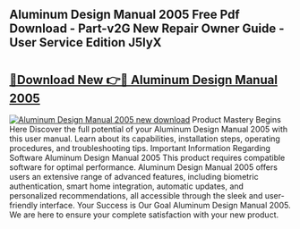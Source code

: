 ## Aluminum Design Manual 2005 Free Pdf Download - Part-v2G New Repair Owner Guide - User Service Edition J5lyX

# <h2><a href="http://bc32880.oget.top/?id=Aluminum+Design+Manual+2005">🔗Download New 👉🔴 Aluminum Design Manual 2005</a></h2>

[![Aluminum Design Manual 2005 new download](https://i.imgur.com/5g1atiW.png)](http://bc32880.oget.top/?id=Aluminum+Design+Manual+2005)
Product Mastery Begins Here Discover the full potential of your Aluminum Design Manual 2005 with this user manual. Learn about its capabilities, installation steps, operating procedures, and troubleshooting tips. Important Information Regarding Software Aluminum Design Manual 2005 This product requires compatible software for optimal performance. Aluminum Design Manual 2005 offers users an extensive range of advanced features, including biometric authentication, smart home integration, automatic updates, and personalized recommendations, all accessible through the sleek and user-friendly interface. Your Success is Our Goal Aluminum Design Manual 2005. We are here to ensure your complete satisfaction with your new product.
